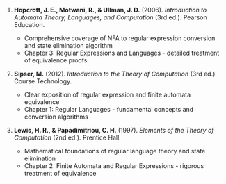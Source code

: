 1. **Hopcroft, J. E., Motwani, R., & Ullman, J. D.** (2006). *Introduction to Automata Theory, Languages, and Computation* (3rd ed.). Pearson Education.
   - Comprehensive coverage of NFA to regular expression conversion and state elimination algorithm
   - Chapter 3: Regular Expressions and Languages - detailed treatment of equivalence proofs

2. **Sipser, M.** (2012). *Introduction to the Theory of Computation* (3rd ed.). Course Technology.
   - Clear exposition of regular expression and finite automata equivalence
   - Chapter 1: Regular Languages - fundamental concepts and conversion algorithms

3. **Lewis, H. R., & Papadimitriou, C. H.** (1997). *Elements of the Theory of Computation* (2nd ed.). Prentice Hall.
   - Mathematical foundations of regular language theory and state elimination
   - Chapter 2: Finite Automata and Regular Expressions - rigorous treatment of equivalence
